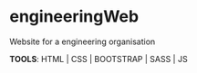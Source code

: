 # engineeringWeb
Website for a engineering organisation

<strong>TOOLS</strong>: HTML | CSS | BOOTSTRAP | SASS | JS
